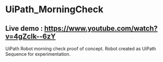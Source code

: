 # UiPath_MorningCheck
## Live demo : https://www.youtube.com/watch?v=4gZcIk--6zY
UiPath Robot morning check proof of concept. Robot created as UiPath Sequence for experimentation.

